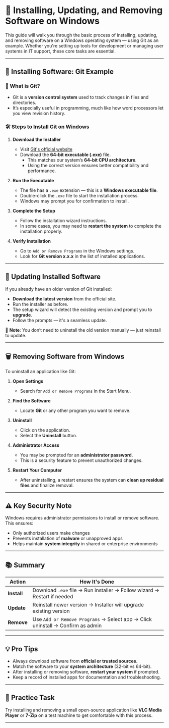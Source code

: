 # 🧰 Installing, Updating, and Removing Software on Windows

This guide will walk you through the basic process of installing, updating, and removing software on a Windows operating system — using Git as an example. Whether you're setting up tools for development or managing user systems in IT support, these core tasks are essential.

---

## 🔧 Installing Software: Git Example

### 📌 What is Git?

- Git is a **version control system** used to track changes in files and directories.
- It’s especially useful in programming, much like how word processors let you view revision history.

### 🛠 Steps to Install Git on Windows

1. **Download the Installer**
   - Visit [Git's official website](https://git-scm.com/)
   - Download the **64-bit executable (.exe)** file.
     - This matches our system’s **64-bit CPU architecture**.
     - Using the correct version ensures better compatibility and performance.

2. **Run the Executable**
   - The file has a `.exe` extension — this is a **Windows executable file**.
   - Double-click the `.exe` file to start the installation process.
   - Windows may prompt you for confirmation to install.

3. **Complete the Setup**
   - Follow the installation wizard instructions.
   - In some cases, you may need to **restart the system** to complete the installation properly.

4. **Verify Installation**
   - Go to `Add or Remove Programs` in the Windows settings.
   - Look for **Git version x.x.x** in the list of installed applications.

---

## 🔁 Updating Installed Software

If you already have an older version of Git installed:

- **Download the latest version** from the official site.
- Run the installer as before.
- The setup wizard will detect the existing version and prompt you to **upgrade**.
- Follow the prompts — it's a seamless update.

🧠 **Note**: You don’t need to uninstall the old version manually — just reinstall to update.

---

## 🗑️ Removing Software from Windows

To uninstall an application like Git:

1. **Open Settings**
   - Search for `Add or Remove Programs` in the Start Menu.

2. **Find the Software**
   - Locate **Git** or any other program you want to remove.

3. **Uninstall**
   - Click on the application.
   - Select the **Uninstall** button.

4. **Administrator Access**
   - You may be prompted for an **administrator password**.
   - This is a security feature to prevent unauthorized changes.

5. **Restart Your Computer**
   - After uninstalling, a restart ensures the system can **clean up residual files** and finalize removal.

---

## ⚠️ Key Security Note

Windows requires administrator permissions to install or remove software. This ensures:
- Only authorized users make changes
- Prevents installation of **malware** or unapproved apps
- Helps maintain **system integrity** in shared or enterprise environments

---

## 📚 Summary

| Action       | How It's Done                                                                 |
|--------------|--------------------------------------------------------------------------------|
| **Install**  | Download `.exe` file → Run installer → Follow wizard → Restart if needed      |
| **Update**   | Reinstall newer version → Installer will upgrade existing version             |
| **Remove**   | Use `Add or Remove Programs` → Select app → Click uninstall → Confirm as admin |

---

## 💡 Pro Tips

- Always download software from **official or trusted sources**.
- Match the software to your **system architecture** (32-bit vs 64-bit).
- After installing or removing software, **restart your system** if prompted.
- Keep a record of installed apps for documentation and troubleshooting.

---

## 🧪 Practice Task

Try installing and removing a small open-source application like **VLC Media Player** or **7-Zip** on a test machine to get comfortable with this process.

---
